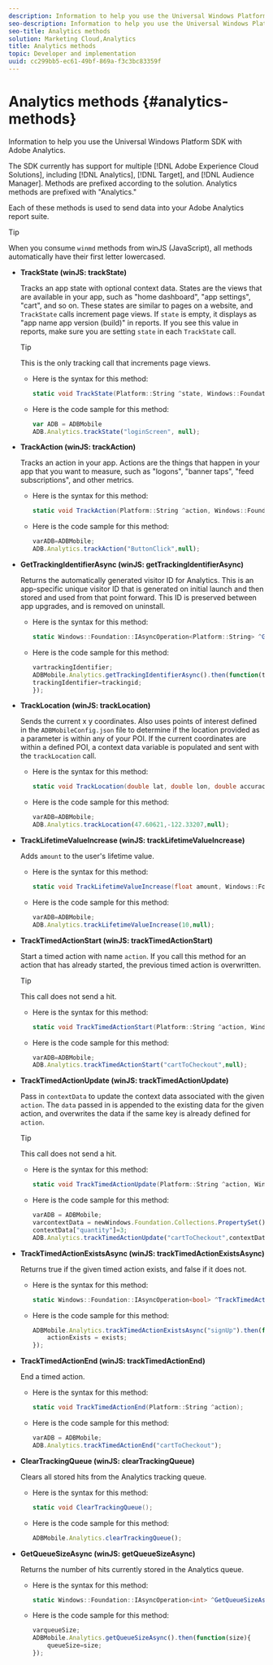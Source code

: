 ```yaml
---
description: Information to help you use the Universal Windows Platform SDK with Adobe Analytics.
seo-description: Information to help you use the Universal Windows Platform SDK with Adobe Analytics.
seo-title: Analytics methods
solution: Marketing Cloud,Analytics
title: Analytics methods
topic: Developer and implementation
uuid: cc299bb5-ec61-49bf-869a-f3c3bc83359f
---
```


# Analytics methods {#analytics-methods}

Information to help you use the Universal Windows Platform SDK with Adobe Analytics.

The SDK currently has support for multiple [!DNL Adobe Experience Cloud Solutions], including [!DNL Analytics], [!DNL Target], and [!DNL Audience Manager]. Methods are prefixed according to the solution. Analytics methods are prefixed with "Analytics."

Each of these methods is used to send data into your Adobe Analytics report suite.

>[!TIP]
>
>When you consume `winmd` methods from winJS (JavaScript), all methods automatically have their first letter lowercased.

* **TrackState (winJS: trackState)**

  Tracks an app state with optional context data. States are the views that are available in your app, such as "home dashboard", "app settings", "cart", and so on. These states are similar to pages on a website, and `TrackState` calls increment page views. 
  If `state` is empty, it displays as "app name app version (build)" in reports. If you see this value in reports, make sure you are setting `state` in each `TrackState` call. 
  
  >[!TIP]
  >
  >This is the only tracking call that increments page views. 

  * Here is the syntax for this method:

    ```csharp
    static void TrackState(Platform::String ^state, Windows::Foundation::Collections::IMap<Platform::String^, Platform::Object> ^contextData); 
    ```

  * Here is the code sample for this method:

    ```js
    var ADB = ADBMobile
    ADB.Analytics.trackState("loginScreen", null);
    ```

* **TrackAction (winJS: trackAction)**

  Tracks an action in your app. Actions are the things that happen in your app that you want to measure, such as "logons", "banner taps", "feed subscriptions", and other metrics.

  * Here is the syntax for this method:

    ```csharp
    static void TrackAction(Platform::String ^action, Windows::Foundation::Collections::IMap<Platform::String^, Platform::Object> ^contextData); 
    ```

  * Here is the code sample for this method:

    ```js
    varADB=ADBMobile; 
    ADB.Analytics.trackAction("ButtonClick",null); 
    ```

* **GetTrackingIdentifierAsync (winJS: getTrackingIdentifierAsync)**

  Returns the automatically generated visitor ID for Analytics. This is an app-specific unique visitor ID that is generated on initial launch and then stored and used from that point forward. This ID is preserved between app upgrades, and is removed on uninstall. 

  * Here is the syntax for this method:
  
    ```csharp
    static Windows::Foundation::IAsyncOperation<Platform::String> ^GetTrackingIdentifierAsync(); 
    ```

  * Here is the code sample for this method:

    ```js
    vartrackingIdentifier; 
    ADBMobile.Analytics.getTrackingIdentifierAsync().then(function(trackingid){
    trackingIdentifier=trackingid;
    });
    ```

* **TrackLocation (winJS: trackLocation)**

  Sends the current x y coordinates. Also uses points of interest defined in the `ADBMobileConfig.json` file to determine if the location provided as a parameter is within any of your POI. If the current coordinates are within a defined POI, a context data variable is populated and sent with the `trackLocation` call.

  * Here is the syntax for this method:

    ```csharp
    static void TrackLocation(double lat, double lon, double accuracy, Windows::Foundation::Collections::IMap<Platform::String^, Platform::Object> ^contextData);
    ```

  * Here is the code sample for this method:

    ```js
    varADB=ADBMobile; 
    ADB.Analytics.trackLocation(47.60621,-122.33207,null);
    ```

* **TrackLifetime​ValueIncrease (winJS: trackLifetime​ValueIncrease)**

  Adds `amount` to the user's lifetime value.

  * Here is the syntax for this method:

    ```csharp
    static void TrackLifetimeValueIncrease(float amount, Windows::Foundation::Collections::IMap<Platform::String^, Platform::Object> ^contextData); 
    ```

  * Here is the code sample for this method:

    ```js
    varADB=ADBMobile;
    ADB.Analytics.trackLifetimeValueIncrease(10,null);
    ```

* **TrackTimed​ActionStart (winJS: trackTimed​ActionStart)**

  Start a timed action with name `action`. If you call this method for an action that has already started, the previous timed action is overwritten. 
  
  >[!TIP]
  >
  >This call does not send a hit.

  * Here is the syntax for this method:

    ```csharp
    static void TrackTimedActionStart(Platform::String ^action, Windows::Foundation::Collections::IMap<Platform::String^, Platform::Object^> ^contextData); 
    ```

  * Here is the code sample for this method:

    ```js
    varADB=ADBMobile;
    ADB.Analytics.trackTimedActionStart("cartToCheckout",null); 
    ```

* **TrackTimed​ActionUpdate (winJS: trackTimed​ActionUpdate)**

  Pass in `contextData` to update the context data associated with the given `action`. The `data` passed in is appended to the existing data for the given action, and overwrites the data if the same key is already defined for `action`. 
  
  >[!TIP]
  >
  >This call does not send a hit. 

  * Here is the syntax for this method:

    ```csharp
    static void TrackTimedActionUpdate(Platform::String ^action, Windows::Foundation::Collections::IMap<Platform::String^, Platform::Object> ^contextData); 
    ```

  * Here is the code sample for this method:

    ```js
    varADB = ADBMobile;
    varcontextData = newWindows.Foundation.Collections.PropertySet();
    contextData["quantity"]=3; 
    ADB.Analytics.trackTimedActionUpdate("cartToCheckout",contextData);
    ```

* **TrackTimedActionExistsAsync (winJS: trackTimedActionExistsAsync)**

  Returns true if the given timed action exists, and false if it does not. 

  * Here is the syntax for this method:

    ```csharp
    static Windows::Foundation::IAsyncOperation<bool> ^TrackTimedActionExistsAsync(Platform::String ^action); 
    ```

  * Here is the code sample for this method:

    ```js
    ADBMobile.Analytics.trackTimedActionExistsAsync("signUp").then(function(exists){ 
        actionExists = exists; 
    });
    ```
* **TrackTimed​ActionEnd (winJS: trackTimed​ActionEnd)**

  End a timed action. 

  * Here is the syntax for this method:

    ```csharp
    static void TrackTimedActionEnd(Platform::String ^action);
    ```

  * Here is the code sample for this method:

    ```js
    varADB = ADBMobile; 
    ADB.Analytics.trackTimedActionEnd("cartToCheckout"); 
    ```

* **ClearTrackingQueue (winJS: clearTrackingQueue)**

  Clears all stored hits from the Analytics tracking queue.

  * Here is the syntax for this method:

    ```csharp
    static void ClearTrackingQueue();
    ```

  * Here is the code sample for this method:

    ```js
    ADBMobile.Analytics.clearTrackingQueue();
    ```

* **GetQueueSizeAsync (winJS: getQueueSizeAsync)**

  Returns the number of hits currently stored in the Analytics queue. 

  * Here is the syntax for this method:

    ```csharp
    static Windows::Foundation::IAsyncOperation<int> ^GetQueueSizeAsync();
    ```
  * Here is the code sample for this method:

    ```js
    varqueueSize;
    ADBMobile.Analytics.getQueueSizeAsync().then(function(size){ 
        queueSize=size;
    });
    ```